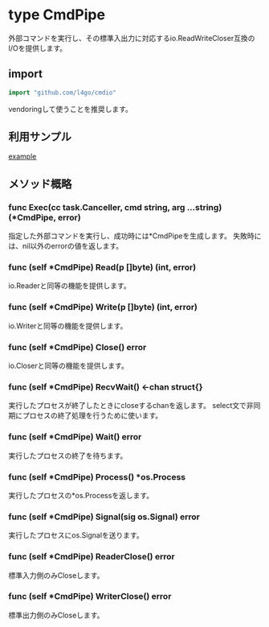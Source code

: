 # type CmdPipe
外部コマンドを実行し、その標準入出力に対応するio.ReadWriteCloser互換のI/Oを提供します。

## import
```go
import "github.com/l4go/cmdio"
```
vendoringして使うことを推奨します。

## 利用サンプル

[example](../examples/ex_cmdio/ex_cmdio.go)

## メソッド概略

### func Exec(cc task.Canceller, cmd string, arg ...string) (\*CmdPipe, error)
指定した外部コマンドを実行し、成功時には*CmdPipeを生成します。
失敗時には、nil以外のerrorの値を返します。

### func (self \*CmdPipe) Read(p []byte) (int, error)
io.Readerと同等の機能を提供します。

### func (self \*CmdPipe) Write(p []byte) (int, error)
io.Writerと同等の機能を提供します。

### func (self \*CmdPipe) Close() error
io.Closerと同等の機能を提供します。

### func (self *CmdPipe) RecvWait() <-chan struct{}
実行したプロセスが終了したときにcloseするchanを返します。
select文で非同期にプロセスの終了処理を行うために使います。

### func (self *CmdPipe) Wait() error
実行したプロセスの終了を待ちます。

### func (self \*CmdPipe) Process() *os.Process
実行したプロセスの\*os.Processを返します。

### func (self \*CmdPipe) Signal(sig os.Signal) error
実行したプロセスにos.Signalを送ります。

### func (self \*CmdPipe) ReaderClose() error
標準入力側のみCloseします。

### func (self \*CmdPipe) WriterClose() error
標準出力側のみCloseします。
